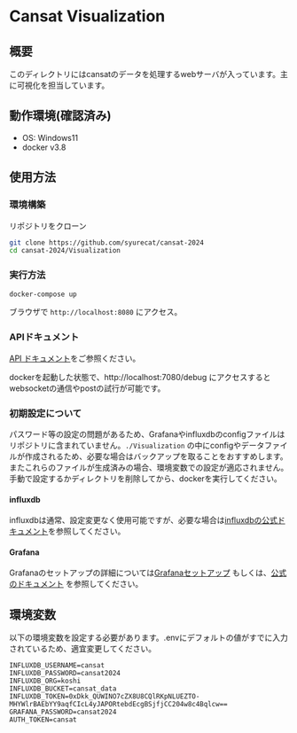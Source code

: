#   Cansat Visualization

## 概要
このディレクトリにはcansatのデータを処理するwebサーバが入っています。主に可視化を担当しています。

## 動作環境(確認済み)
- OS: Windows11
- docker v3.8

## 使用方法

### 環境構築
リポジトリをクローン
```sh
git clone https://github.com/syurecat/cansat-2024
cd cansat-2024/Visualization
```

### 実行方法
```sh
docker-compose up
```
ブラウザで `http://localhost:8080` にアクセス。

### APIドキュメント
[API ドキュメント](https://syurecat.github.io/cansat-2024/docs/api/)をご参照ください。

dockerを起動した状態で、http://localhost:7080/debug にアクセスするとwebsocketの通信やpostの試行が可能です。

### 初期設定について
パスワード等の設定の問題があるため、Grafanaやinfluxdbのconfigファイルはリポジトリに含まれていません。`./Visualization` の中にconfigやデータファイルが作成されるため、必要な場合はバックアップを取ることをおすすめします。またこれらのファイルが生成済みの場合、環境変数での設定が適応されません。手動で設定するかディレクトリを削除してから、dockerを実行してください。

#### influxdb

influxdbは通常、設定変更なく使用可能ですが、必要な場合は[influxdbの公式ドキュメント](https://docs.influxdata.com/influxdb/v2/)を参照してください。

#### Grafana

Grafanaのセットアップの詳細については[Grafanaセットアップ](https://github.com/syurecat/cansat-2024/tree/main/docs/Grafanaセットアップ) もしくは、[公式のドキュメント](https://grafana.com/docs/) を参照してください。

## 環境変数
以下の環境変数を設定する必要があります。.envにデフォルトの値がすでに入力されているため、適宜変更してください。
```
INFLUXDB_USERNAME=cansat
INFLUXDB_PASSWORD=cansat2024
INFLUXDB_ORG=koshi
INFLUXDB_BUCKET=cansat_data
INFLUXDB_TOKEN=0xDkk_QUWINO7cZX8U8CQlRKpNLUEZTO-MHYWlrBAEbYY9aqfCIcL4yJAPORtebdEcgBSjfjCC204w8c4Bqlcw==
GRAFANA_PASSWORD=cansat2024
AUTH_TOKEN=cansat
```
